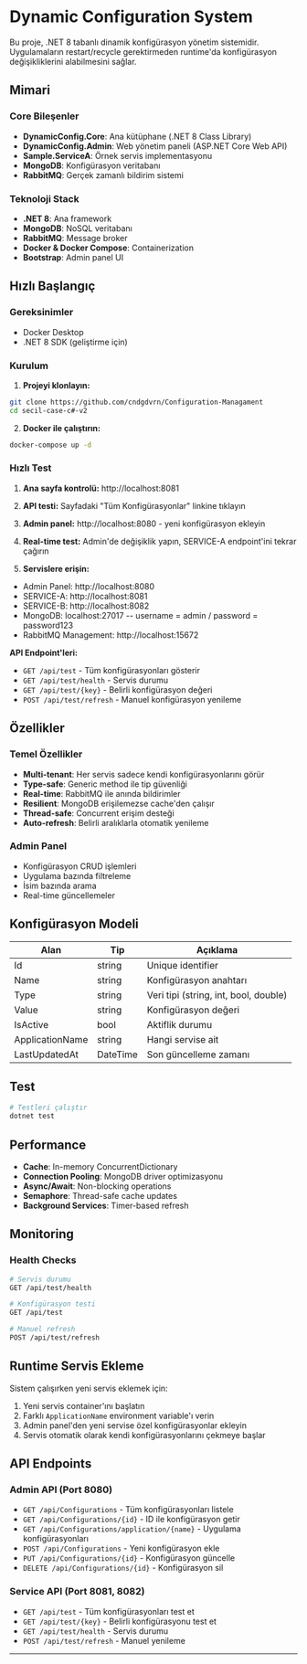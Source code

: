 # Dynamic Configuration System

Bu proje, .NET 8 tabanlı dinamik konfigürasyon yönetim sistemidir. Uygulamaların restart/recycle gerektirmeden runtime'da konfigürasyon değişikliklerini alabilmesini sağlar.

## Mimari

### Core Bileşenler

- **DynamicConfig.Core**: Ana kütüphane (.NET 8 Class Library)
- **DynamicConfig.Admin**: Web yönetim paneli (ASP.NET Core Web API)
- **Sample.ServiceA**: Örnek servis implementasyonu
- **MongoDB**: Konfigürasyon veritabanı
- **RabbitMQ**: Gerçek zamanlı bildirim sistemi

### Teknoloji Stack

- **.NET 8**: Ana framework
- **MongoDB**: NoSQL veritabanı
- **RabbitMQ**: Message broker
- **Docker & Docker Compose**: Containerization
- **Bootstrap**: Admin panel UI

## Hızlı Başlangıç

### Gereksinimler

- Docker Desktop
- .NET 8 SDK (geliştirme için)

### Kurulum

1. **Projeyi klonlayın:**
```bash
git clone https://github.com/cndgdvrn/Configuration-Managament
cd secil-case-c#-v2
```

2. **Docker ile çalıştırın:**
```bash
docker-compose up -d
```

### Hızlı Test

1. **Ana sayfa kontrolü:** http://localhost:8081
2. **API testi:** Sayfadaki "Tüm Konfigürasyonlar" linkine tıklayın
3. **Admin panel:** http://localhost:8080 - yeni konfigürasyon ekleyin
4. **Real-time test:** Admin'de değişiklik yapın, SERVICE-A endpoint'ini tekrar çağırın

3. **Servislere erişin:**
- Admin Panel: http://localhost:8080
- SERVICE-A: http://localhost:8081
- SERVICE-B: http://localhost:8082
- MongoDB: localhost:27017 -- username = admin / password = password123
- RabbitMQ Management: http://localhost:15672


**API Endpoint'leri:**
- `GET /api/test` - Tüm konfigürasyonları gösterir
- `GET /api/test/health` - Servis durumu
- `GET /api/test/{key}` - Belirli konfigürasyon değeri
- `POST /api/test/refresh` - Manuel konfigürasyon yenileme





## Özellikler

### Temel Özellikler

- **Multi-tenant**: Her servis sadece kendi konfigürasyonlarını görür
- **Type-safe**: Generic method ile tip güvenliği
- **Real-time**: RabbitMQ ile anında bildirimler
- **Resilient**: MongoDB erişilemezse cache'den çalışır
- **Thread-safe**: Concurrent erişim desteği
- **Auto-refresh**: Belirli aralıklarla otomatik yenileme

### Admin Panel

- Konfigürasyon CRUD işlemleri
- Uygulama bazında filtreleme
- İsim bazında arama
- Real-time güncellemeler



## Konfigürasyon Modeli

| Alan | Tip | Açıklama |
|------|-----|----------|
| Id | string | Unique identifier |
| Name | string | Konfigürasyon anahtarı |
| Type | string | Veri tipi (string, int, bool, double) |
| Value | string | Konfigürasyon değeri |
| IsActive | bool | Aktiflik durumu |
| ApplicationName | string | Hangi servise ait |
| LastUpdatedAt | DateTime | Son güncelleme zamanı |

## Test

```bash
# Testleri çalıştır
dotnet test
```

## Performance

- **Cache**: In-memory ConcurrentDictionary
- **Connection Pooling**: MongoDB driver optimizasyonu
- **Async/Await**: Non-blocking operations
- **Semaphore**: Thread-safe cache updates
- **Background Services**: Timer-based refresh

## Monitoring

### Health Checks

```bash
# Servis durumu
GET /api/test/health

# Konfigürasyon testi
GET /api/test

# Manuel refresh
POST /api/test/refresh
```

## Runtime Servis Ekleme

Sistem çalışırken yeni servis eklemek için:

1. Yeni servis container'ını başlatın
2. Farklı `ApplicationName` environment variable'ı verin
3. Admin panel'den yeni servise özel konfigürasyonlar ekleyin
4. Servis otomatik olarak kendi konfigürasyonlarını çekmeye başlar

## API Endpoints

### Admin API (Port 8080)

- `GET /api/Configurations` - Tüm konfigürasyonları listele
- `GET /api/Configurations/{id}` - ID ile konfigürasyon getir
- `GET /api/Configurations/application/{name}` - Uygulama konfigürasyonları
- `POST /api/Configurations` - Yeni konfigürasyon ekle
- `PUT /api/Configurations/{id}` - Konfigürasyon güncelle
- `DELETE /api/Configurations/{id}` - Konfigürasyon sil

### Service API (Port 8081, 8082)

- `GET /api/test` - Tüm konfigürasyonları test et
- `GET /api/test/{key}` - Belirli konfigürasyonu test et
- `GET /api/test/health` - Servis durumu
- `POST /api/test/refresh` - Manuel yenileme

---